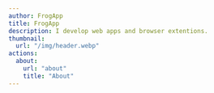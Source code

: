 ```yaml
---
author: FrogApp
title: FrogApp
description: I develop web apps and browser extentions.
thumbnail:
  url: "/img/header.webp"
actions:
  about:
    url: "about"
    title: "About"
---
```

